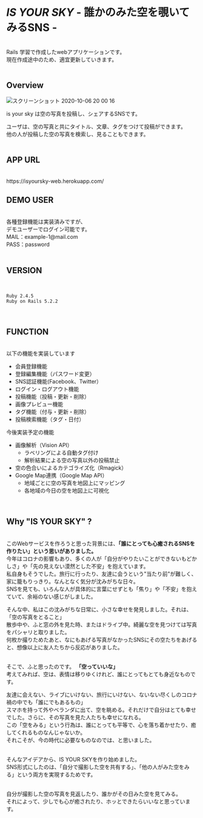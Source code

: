 # *IS YOUR SKY* - 誰かのみた空を覗いてみるSNS -

<br>
Rails 学習で作成したwebアプリケーションです。<br>
現在作成途中のため、適宜更新していきます。<br>
<br>

## Overview

![スクリーンショット 2020-10-06 20 00 16](https://user-images.githubusercontent.com/37829128/95193316-98bcb380-080e-11eb-8a6e-30100aea1dd4.png)

is your sky は空の写真を投稿し、シェアするSNSです。


ユーザは、空の写真と共にタイトル、文章、タグをつけて投稿ができます。 <br>
他の人が投稿した空の写真を検索し、見ることもできます。
<br>
<br>

## APP URL

<br>
https://isyoursky-web.herokuapp.com/
<br>

## DEMO USER

<br>
各種登録機能は実装済みですが、<br>
デモユーザーでログイン可能です。
<br>
MAIL：example-1@mail.com<br>
PASS：password
<br>
<br>

## VERSION

<br>

```
Ruby 2.4.5
Ruby on Rails 5.2.2

```

<br>

## FUNCTION

<br>
以下の機能を実装しています

 * 会員登録機能
 * 登録編集機能（パスワード変更）
 * SNS認証機能(Facebook、Twitter）
 * ログイン・ログアウト機能
 * 投稿機能（投稿・更新・削除）
 * 画像プレビュー機能
 * タグ機能（付与・更新・削除）
 * 投稿検索機能（タグ・日付）

今後実装予定の機能

* 画像解析（Vision API）
   - ラベリングによる自動タグ付け
   - 解析結果による空の写真以外の投稿禁止
* 空の色合いによるカテゴライズ化（Rmagick）
* Google Map連携（Google Map API）
   - 地域ごとに空の写真を地図上にマッピング
   - 各地域の今日の空を地図上に可視化

<br>

## Why "IS YOUR SKY" ?

<br>
このWebサービスを作ろうと思った背景には、<strong>「誰にとっても心癒されるSNSを作りたい」という思いがありました。</strong>
<br>
今年はコロナの影響もあり、多くの人が「自分がやりたいことができないもどかしさ」や「先の見えない漠然とした不安」を抱えています。 <br>
私自身もそうでした。旅行に行ったり、友達に会うという"当たり前"が難しく、家に籠もりっきり。なんとなく気分が沈みがちな日々。 <br>
SNSを見ても、いろんな人が具体的に言葉にせずとも「焦り」や「不安」を抱えていて、余裕のない感じがしました。 <br>

そんな中、私はこの沈みがちな日常に、小さな幸せを発見しました。それは、「空の写真をとること」 <br>
散歩中や、ふと窓の外を見た時、またはドライブ中。綺麗な空を見つけては写真をパシャリと取りました。 <br>
何枚か撮りためたあと、なにもあげる写真がなかったSNSにその空たちをあげると、想像以上に友人たちから反応がありました。<br>

<br>
そこで、ふと思ったのです。 <strong>「空っていいな」</strong> <br>
考えてみれば、空は、表情は移りゆくけれど、誰にとってもとても身近なものです。<br>

友達に会えない、ライブにいけない、旅行にいけない、ないない尽くしのコロナ禍の中でも「誰にでもあるもの」<br>
スマホを持って外やベランダに出て、空を眺める。それだけで自分はとても幸せでした。さらに、その写真を見た人たちも幸せになれる。<br>
この「空をみる」という行為は、誰にとっても平等で、心を落ち着かせたり、癒してくれるものなんじゃないか。<br>
それこそが、今の時代に必要なものなのでは、と思いました。<br>
<br>

そんなアイデアから、IS YOUR SKYを作り始めました。<br>
SNS形式にしたのは、「自分で撮影した空を共有する」、「他の人がみた空をみる」という両方を実現するためです。<br>

<br>
自分が撮影した空の写真を見返したり、誰かがその日みた空を見てみる。<br>
それによって、少しでも心が癒されたり、ホッとできたらいいなと思っています。<br>
<br>
